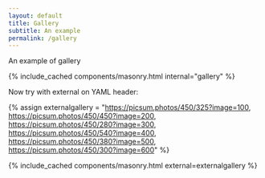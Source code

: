 ```yaml
---
layout: default
title: Gallery
subtitle: An example 
permalink: /gallery
---
```



An example of gallery


{% include_cached components/masonry.html internal="gallery" %}


Now try with external on YAML header:


{% assign externalgallery =   "https://picsum.photos/450/325?image=100,
                                 https://picsum.photos/450/450?image=200,
                                 https://picsum.photos/450/280?image=300,
                                 https://picsum.photos/450/540?image=400,
                                 https://picsum.photos/450/380?image=500,
                                 https://picsum.photos/450/300?image=600" %}

{% include_cached components/masonry.html external=externalgallery %}